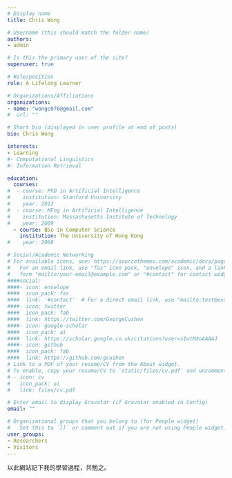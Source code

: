 ```yaml
---
# Display name
title: Chris Wong

# Username (this should match the folder name)
authors:
- admin

# Is this the primary user of the site?
superuser: true

# Role/position
role: A Lifelong Learner

# Organizations/Affiliations
organizations:
- name: "wongc076@gmail.com"
#  url: ""

# Short bio (displayed in user profile at end of posts)
bio: Chris Wong

interests:
- Learning
#- Computational Linguistics
#- Information Retrieval

education:
  courses:
#  - course: PhD in Artificial Intelligence
#    institution: Stanford University
#    year: 2012
#  - course: MEng in Artificial Intelligence
#    institution: Massachusetts Institute of Technology
#    year: 2009
  - course: BSc in Computer Science
    institution: The University of Hong Kong
#    year: 2008

# Social/Academic Networking
# For available icons, see: https://sourcethemes.com/academic/docs/page-builder/#icons
#   For an email link, use "fas" icon pack, "envelope" icon, and a link in the
#   form "mailto:your-email@example.com" or "#contact" for contact widget.
####social:
####- icon: envelope
####  icon_pack: fas
####  link: '#contact'  # For a direct email link, use "mailto:test@example.org".
####- icon: twitter
####  icon_pack: fab
####  link: https://twitter.com/GeorgeCushen
####- icon: google-scholar
####  icon_pack: ai
####  link: https://scholar.google.co.uk/citations?user=sIwtMXoAAAAJ
####- icon: github
####  icon_pack: fab
####  link: https://github.com/gcushen
# Link to a PDF of your resume/CV from the About widget.
# To enable, copy your resume/CV to `static/files/cv.pdf` and uncomment the lines below.
# - icon: cv
#   icon_pack: ai
#   link: files/cv.pdf

# Enter email to display Gravatar (if Gravatar enabled in Config)
email: ""

# Organizational groups that you belong to (for People widget)
#   Set this to `[]` or comment out if you are not using People widget.
user_groups:
- Researchers
- Visitors
---
```


以此網站記下我的學習過程，共勉之。
